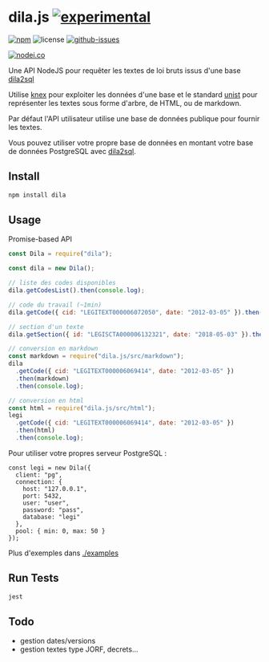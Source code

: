# dila.js [![experimental](http://badges.github.io/stability-badges/dist/experimental.svg)](http://github.com/badges/stability-badges)

[![npm](https://img.shields.io/npm/v/dila.svg)](https://www.npmjs.com/package/dila)
![license](https://img.shields.io/npm/l/dila.svg)
[![github-issues](https://img.shields.io/github/issues/revolunet/dila.js.svg)](https://github.com/SocialGouv/dila2sql/issues)

[![nodei.co](https://nodei.co/npm/dila.png?downloads=true&downloadRank=true&stars=true)](https://www.npmjs.com/package/dila)

Une API NodeJS pour requêter les textes de loi bruts issus d'une base [dila2sql](https://github.com/SocialGouv/dila2sql)

Utilise [knex](https://github.com/tgriesser/knex/) pour exploiter les données d'une base et le standard [unist](https://github.com/syntax-tree/unist) pour représenter les textes sous forme d'arbre, de HTML, ou de markdown.

Par défaut l'API utilisateur utilise une base de données publique pour fournir les textes.

Vous pouvez utiliser votre propre base de données en montant votre base de données PostgreSQL avec [dila2sql](https://github.com/SocialGouv/dila2sql).

## Install

```sh
npm install dila
```

## Usage

Promise-based API

```js
const Dila = require("dila");

const dila = new Dila();

// liste des codes disponibles
dila.getCodesList().then(console.log);

// code du travail (~1min)
dila.getCode({ cid: "LEGITEXT000006072050", date: "2012-03-05" }).then(console.log);

// section d'un texte
dila.getSection({ id: "LEGISCTA000006132321", date: "2018-05-03" }).then(console.log);

// conversion en markdown
const markdown = require("dila.js/src/markdown");
dila
  .getCode({ cid: "LEGITEXT000006069414", date: "2012-03-05" })
  .then(markdown)
  .then(console.log);

// conversion en html
const html = require("dila.js/src/html");
legi
  .getCode({ cid: "LEGITEXT000006069414", date: "2012-03-05" })
  .then(html)
  .then(console.log);
```

Pour utiliser votre propres serveur PostgreSQL :

```
const legi = new Dila({
  client: "pg",
  connection: {
    host: "127.0.0.1",
    port: 5432,
    user: "user",
    password: "pass",
    database: "legi"
  },
  pool: { min: 0, max: 50 }
});
```

Plus d'exemples dans [./examples](./examples)

## Run Tests

```sh
jest
```

## Todo

- gestion dates/versions
- gestion textes type JORF, decrets...
